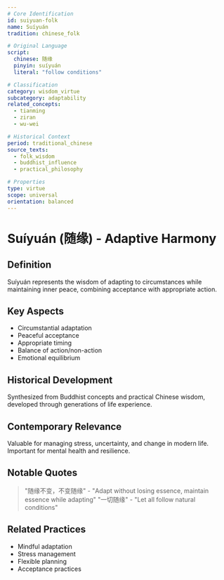 ```yaml
---
# Core Identification
id: suiyuan-folk
name: Suíyuán
tradition: chinese_folk

# Original Language
script:
  chinese: 随缘
  pinyin: suíyuán
  literal: "follow conditions"

# Classification
category: wisdom_virtue
subcategory: adaptability
related_concepts:
  - tianming
  - ziran
  - wu-wei

# Historical Context
period: traditional_chinese
source_texts:
  - folk_wisdom
  - buddhist_influence
  - practical_philosophy

# Properties
type: virtue
scope: universal
orientation: balanced
---
```


# Suíyuán (随缘) - Adaptive Harmony

## Definition
Suíyuán represents the wisdom of adapting to circumstances while maintaining inner peace, combining acceptance with appropriate action.

## Key Aspects
- Circumstantial adaptation
- Peaceful acceptance
- Appropriate timing
- Balance of action/non-action
- Emotional equilibrium

## Historical Development
Synthesized from Buddhist concepts and practical Chinese wisdom, developed through generations of life experience.

## Contemporary Relevance
Valuable for managing stress, uncertainty, and change in modern life. Important for mental health and resilience.

## Notable Quotes
> "随缘不变，不变随缘" - "Adapt without losing essence, maintain essence while adapting"
> "一切随缘" - "Let all follow natural conditions"

## Related Practices
- Mindful adaptation
- Stress management
- Flexible planning
- Acceptance practices